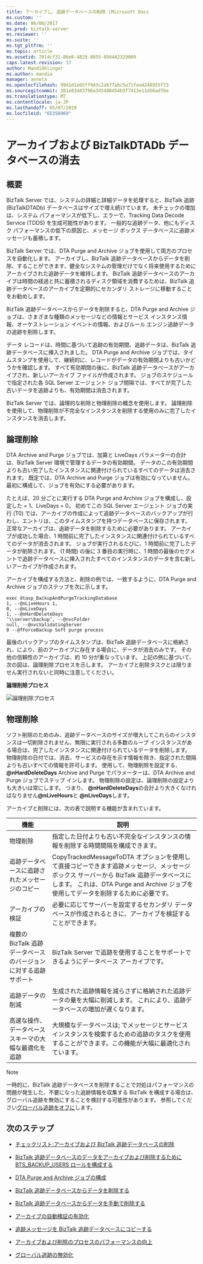 ```yaml
---
title: アーカイブし、追跡データベースの削除 |Microsoft Docs
ms.custom: ''
ms.date: 06/08/2017
ms.prod: biztalk-server
ms.reviewer: ''
ms.suite: ''
ms.tgt_pltfrm: ''
ms.topic: article
ms.assetid: 7014cf31-86e8-4829-8055-056442329009
caps.latest.revision: 37
author: MandiOhlinger
ms.author: mandia
manager: anneta
ms.openlocfilehash: 99d1d1e65ff943c2a677abc5e71fea4248955f73
ms.sourcegitcommit: 381e83d43796a345488d54b3f7413e11d56ad7be
ms.translationtype: MT
ms.contentlocale: ja-JP
ms.lasthandoff: 05/07/2019
ms.locfileid: "65358969"
---
```

# <a name="archive-and-purge-the-biztalkdtadb-database"></a>アーカイブおよび BizTalkDTADb データベースの消去

## <a name="overview"></a>概要
BizTalk Server では、システムの詳細と詳細データを処理すると、BizTalk 追跡 (BizTalkDTADb) データベースはサイズで増え続けています。 未チェックの増加は、システム パフォーマンスが低下し、エラーで、Tracking Data Decode Service (TDDS) を生成可能性があります。 一般的な追跡データ、他にもディスク パフォーマンスの低下の原因と、メッセージ ボックス データベースに追跡メッセージも蓄積します。  
  
BizTalk Server では、DTA Purge and Archive ジョブを使用して両方のプロセスを自動化します。 アーカイブし、BizTalk 追跡データベースからデータを削除、することができます、健全なシステムの管理だけでなく将来使用するためにアーカイブされた追跡データを維持します。 BizTalk 追跡データベースのアーカイブは時間の経過と共に蓄積されるディスク領域を消費するためは、BizTalk 追跡データベースのアーカイブを定期的にセカンダリ ストレージに移動することをお勧めします。  
  
 BizTalk 追跡データベースからデータを削除すると、DTA Purge and Archive ジョブは、さまざまな種類のメッセージなどの情報とサービス インスタンス情報、オーケストレーション イベントの情報、およびルール エンジン追跡データの追跡を削除します。  
  
 データ レコードは、時間に基づいて追跡の有効期間、追跡データは、BizTalk 追跡データベースに挿入されました。 DTA Purge and Archive ジョブでは、タイムスタンプを使用して、継続的に、レコードがデータの有効期間よりも古いかどうかを確認します。 すべて有効期間の後に、BizTalk 追跡データベースがアーカイブされ、新しいアーカイブ ファイルが作成されます。 ジョブのスケジュールで指定された各 SQL Server エージェント ジョブ間隔では、すべてが完了した古いデータを追跡よりも、有効期間は消去されます。  
  
 BizTalk Server では、論理的な削除と物理削除の概念を使用します。 論理削除を使用して、物理削除が不完全なインスタンスを削除する使用のみに完了したインスタンスを消去します。  
  
## <a name="soft-purge"></a>論理削除
  
 DTA Archive and Purge ジョブでは、加算と LiveDays パラメーターの合計は、BizTalk Server 環境で管理するデータの有効期間。 データのこの有効期間よりも古い完了したインスタンスに関連付けられているすべてのデータは消去されます。 既定では、DTA Archive and Purge ジョブは有効になっていません。 最初に構成して、ジョブを有効にする必要があります。  
  
 たとえば、20 分ごとに実行する DTA Purge and Archive ジョブを構成し、設定した = 1、LiveDays = 0。 初めてこの SQL Server エージェント ジョブの実行 (T0) では、アーカイブの作成によって追跡データベースのバックアップが行わし、エントリは、このタイムスタンプを持つデータベースに保存されます。 正常なアーカイブは、追跡データを削除するために必要があります。 アーカイブが成功した場合、1 時間前に完了したインスタンスに関連付けられているすべてのデータが消去されます。 ジョブが実行されるたびに、1 時間前に完了したデータが削除されます。 (1 時間) の後に 3 番目の実行時に、1 時間の最後のセグメントで追跡データベースに挿入されたすべてのインスタンスのデータを含む新しいアーカイブが作成されます。  
  
 アーカイブを構成する方法と、削除の例では、一致するように、DTA Purge and Archive ジョブのステップを次に示します。  
  
```  
exec dtasp_BackupAndPurgeTrackingDatabase  
1, --@nLiveHours 1,   
0, --@nLiveDays   
1, --@nHardDeleteDays   
‘\\server\backup’, --@nvcFolder   
null, --@nvcValidatingServer   
0 --@fForceBackup Soft purge process  
```  
  
 最後のバックアップのタイムスタンプは、BizTalk 追跡データベースに格納され、により、前のアーカイブに存在する場合に、データが消去のみです。 その他の信頼性のアーカイブは、約 10 分が重なっています。 上記の例に基づいて、次の図は、論理削除プロセスを示します。 アーカイブと削除タスクとは限りません実行されないと同時に注意してください。  
  
 **論理削除プロセス**  
  
 ![論理削除プロセス](../core/media/archivingandpurging.gif "archivingandpurging")  
  
## <a name="hard-purge"></a>物理削除
  
 ソフト削除のためのみ、追跡データベースのサイズが増大してこれらのインスタンスは一切削除されません、無限に実行される多数のループ インスタンスがある場合は、完了したインスタンスに関連付けられているデータを削除します。 物理削除の日付では、消去、サービスの存在を示す情報を除き、指定された間隔よりも古いすべての情報を許可します。 使用して、物理削除を設定する、 <strong>@nHardDeleteDays</strong> Archive and Purge でパラメーターは、DTA Archive and Purge ジョブでステップ インします。 物理削除の設定は、論理削除の設定よりも大きいは常にします。 つまり、 <strong>@nHardDeleteDays</strong>の合計より大きくなければなりません<strong>@nLiveHours</strong>と <strong>@nLiveDays</strong>します。  
  
 アーカイブと削除には、次の表で説明する機能が含まれています。  
  
|機能|説明|  
|-------------|-----------------|  
|物理削除|指定した日付よりも古い不完全なインスタンスの情報を削除する時間間隔を構成できます。|  
|追跡データベースに追跡されたメッセージのコピー|CopyTrackedMessageToDTA オプションを使用して直接コピーできます追跡メッセージ、メッセージ ボックス サーバーから BizTalk 追跡データベースにします。 これは、DTA Purge and Archive ジョブを使用してデータを削除するために必要です。|  
|アーカイブの検証|必要に応じてサーバーを設定するセカンダリ データベースが作成されるときに、アーカイブを検証することができます。|  
|複数の BizTalk 追跡データベースのバージョンに対する追跡サポート|BizTalk Server で追跡を使用することをサポートできるようにデータベース アーカイブです。|  
|追跡データの削減|生成された追跡情報を減らさずに格納された追跡データの量を大幅に削減します。 これにより、追跡データベースの増加が遅くなります。|  
|高速な操作、データベース スキーマの大幅な最適化を追跡|大規模なデータベースは; でメッセージとサービス インスタンスを検索するための追跡のタスクを使用することができます。この機能が大幅に最適化されています。|  
  
> [!NOTE]
>  一時的に、BizTalk 追跡データベースを削除することで対処はパフォーマンスの問題が発生した、不要になった追跡情報を収集する BizTalk を構成する場合は、グローバル追跡を無効にすることを検討する可能性があります。 参照してください[グローバル追跡をオフに](../core/how-to-turn-off-global-tracking.md)します。  
  
## <a name="next-steps"></a>次のステップ
  
-   [チェックリスト:アーカイブおよび BizTalk 追跡データベースの削除](../core/checklist-archiving-and-purging-the-biztalk-tracking-database.md)  
  
-   [BizTalk 追跡データベースのデータをアーカイブおよび削除するために BTS_BACKUP_USERS ロールを構成する](../core/configure-bts_backup_users-role-to-archive-and-purge-from-tracking-database.md)  
  
-   [DTA Purge and Archive ジョブの構成](../core/how-to-configure-the-dta-purge-and-archive-job.md)  
  
-   [BizTalk 追跡データベースからデータを削除する](../core/how-to-purge-data-from-the-biztalk-tracking-database.md)  
  
-   [BizTalk 追跡データベースからデータを手動で削除する](../core/how-to-manually-purge-data-from-the-biztalk-tracking-database.md)  
  
-   [アーカイブの自動検証の有効化](../core/how-to-enable-automatic-archive-validation.md)  
  
-   [追跡メッセージを BizTalk 追跡データベースにコピーする](../core/how-to-copy-tracked-messages-into-the-biztalk-tracking-database.md)  
  
-   [アーカイブおよび削除のプロセスのパフォーマンスの向上](../core/improving-the-performance-of-the-archiving-and-purging-process.md)  
  
-   [グローバル追跡の無効化](../core/how-to-turn-off-global-tracking.md)